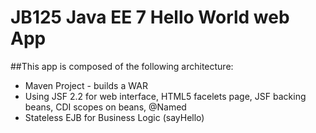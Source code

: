# JB125 Java EE 7 Hello World web App

##This app is composed of the following architecture:

* Maven Project - builds a WAR
* Using JSF 2.2 for web interface, HTML5 facelets page, JSF backing beans, CDI scopes on beans, @Named
* Stateless EJB for Business Logic (sayHello) 
